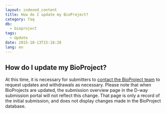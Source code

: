 ```yaml
---
layout: indexed_content
title: How do I update my BioProject?
category: faq
db:
  - bioproject
tags: 
  - Update
date: 2015-10-13T15:18:28
lang: en
---
```


## How do I update my BioProject?

<p>At this time, it is necessary for submitters to <a href="/contact-ddbj-e.html">contact the BioProject team</a> to request updates and withdrawals as necessary. Please note that when BioProjects are updated, the submission overview page in the D-way submission portal will not reflect this change. That page is only a record of the initial submission, and does not display changes made in the BioProject database.</p>